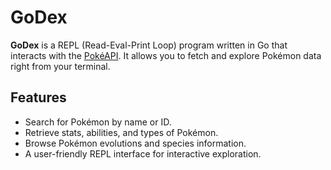 # GoDex

**GoDex** is a REPL (Read-Eval-Print Loop) program written in Go that interacts with the [PokéAPI](https://pokeapi.co/). It allows you to fetch and explore Pokémon data right from your terminal.

## Features

- Search for Pokémon by name or ID.
- Retrieve stats, abilities, and types of Pokémon.
- Browse Pokémon evolutions and species information.
- A user-friendly REPL interface for interactive exploration.
